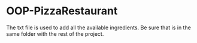 # OOP-PizzaRestaurant
The txt file is used to add all the available ingredients. Be sure that is in the same folder with the rest of the project.
